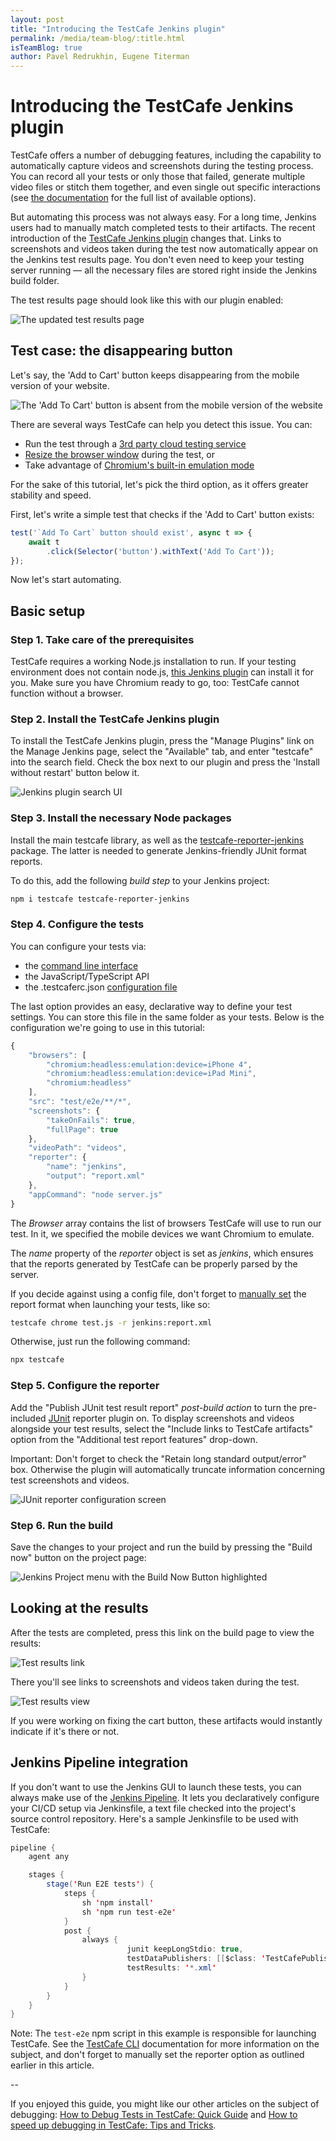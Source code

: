 ```yaml
---
layout: post
title: "Introducing the TestCafe Jenkins plugin"
permalink: /media/team-blog/:title.html
isTeamBlog: true
author: Pavel Redrukhin, Eugene Titerman
---
```

# Introducing the TestCafe Jenkins plugin

TestCafe offers a number of debugging features, including the capability to automatically capture videos and screenshots during the testing process. You can record all your tests or only those that failed, generate multiple video files or stitch them together, and even single out specific interactions (see [the documentation](https://devexpress.github.io/testcafe/documentation/guides/advanced-guides/screenshots-and-videos.html) for the full list of available options).

But automating this process was not always easy. For a long time, Jenkins users had to manually match completed tests to their artifacts. The recent introduction of the [TestCafe Jenkins plugin](https://plugins.jenkins.io/testcafe/) changes that. Links to screenshots and videos taken during the test now automatically appear on the Jenkins test results page. You don't even need to keep your testing server running — all the necessary files are stored right inside the Jenkins build folder.

<!--more-->

The test results page should look like this with our plugin enabled:

![The updated test results page](/testcafe/images/jenkins-plugin/test-results-page.png)

## Test case: the disappearing button

Let's say, the 'Add to Cart' button keeps disappearing from the mobile version of your website.

![The 'Add To Cart' button is absent from the mobile version of the website](/testcafe/images/jenkins-plugin/button-example.png)

There are several ways TestCafe can help you detect this issue. You can:

* Run the test through a [3rd party cloud testing service](https://devexpress.github.io/testcafe/documentation/guides/concepts/browsers.html#browsers-in-cloud-testing-services)
* [Resize the browser window](https://devexpress.github.io/testcafe/documentation/guides/basic-guides/interact-with-the-page.html#resize-window) during the test, or
* Take advantage of [Chromium's built-in emulation mode](https://devexpress.github.io/testcafe/documentation/guides/concepts/browsers.html#use-chromium-device-emulation)

For the sake of this tutorial, let's pick the third option, as it offers greater stability and speed.

First, let's write a simple test that checks if the 'Add to Cart' button exists:

```js
test('`Add To Cart` button should exist', async t => {
    await t
        .click(Selector('button').withText('Add To Cart'));
});
```

Now let's start automating.

## Basic setup

### Step 1. Take care of the prerequisites

TestCafe requires a working Node.js installation to run. If your testing environment does not contain node.js, [this Jenkins plugin](https://plugins.jenkins.io/nodejs/) can install it for you. Make sure you have Chromium ready to go, too: TestCafe cannot function without a browser.

### Step 2. Install the TestCafe Jenkins plugin

To install the TestCafe Jenkins plugin, press the "Manage Plugins" link on the Manage Jenkins page, select the "Available" tab, and enter "testcafe" into the search field. Check the box next to our plugin and press the 'Install without restart' button below it.

![Jenkins plugin search UI](/testcafe/images/jenkins-plugin/plugin-search-ui.png)

### Step 3. Install the necessary Node packages

Install the main testcafe library, as well as the [testcafe-reporter-jenkins](https://www.npmjs.com/package/testcafe-reporter-jenkins) package. The latter is needed to generate Jenkins-friendly JUnit format reports.

To do this, add the following *build step* to your Jenkins project:

```bash
npm i testcafe testcafe-reporter-jenkins
```

### Step 4. Configure the tests

You can configure your tests via:

* the [command line interface](https://devexpress.github.io/testcafe/documentation/reference/command-line-interface.html)
* the JavaScript/TypeScript API
* the .testcaferc.json [configuration file](https://devexpress.github.io/testcafe/documentation/reference/configuration-file.html)

The last option provides an easy, declarative way to define your test settings. You can store this file in the same folder as your tests.  Below is the configuration we're going to use in this tutorial:

```js
{
    "browsers": [
        "chromium:headless:emulation:device=iPhone 4",
        "chromium:headless:emulation:device=iPad Mini",
        "chromium:headless"
    ],
    "src": "test/e2e/**/*",
    "screenshots": {
        "takeOnFails": true,
        "fullPage": true
    },
    "videoPath": "videos",
    "reporter": {
        "name": "jenkins",
        "output": "report.xml"
    },
    "appCommand": "node server.js"
}
```

The *Browser* array contains the list of browsers TestCafe will use to run our test. In it, we specified the mobile devices we want Chromium to emulate.

The *name* property of the *reporter* object is set as *jenkins*, which ensures that the reports generated by TestCafe can be properly parsed by the server.

If you decide against using a config file, don't forget to [manually set](https://devexpress.github.io/testcafe/documentation/reference/command-line-interface.html#-r-nameoutput---reporter-nameoutput) the report format when launching your tests, like so:

```bash
testcafe chrome test.js -r jenkins:report.xml
```

Otherwise, just run the following command:

```bash
npx testcafe
```

### Step 5. Configure the reporter

Add the "Publish JUnit test result report" *post-build action* to turn the pre-included [JUnit](https://plugins.jenkins.io/junit/) reporter plugin on. To display screenshots and videos alongside your test results, select the "Include links to TestCafe artifacts" option from the "Additional test report features" drop-down.

Important: Don't forget to check the "Retain long standard output/error" box. Otherwise the plugin will automatically truncate information concerning test screenshots and videos.

![JUnit reporter configuration screen](/testcafe/images/jenkins-plugin/junit-reporter-configuration.png)

### Step 6. Run the build

Save the changes to your project and run the build by pressing the "Build now" button on the project page:

![Jenkins Project menu with the Build Now Button highlighted](/testcafe/images/jenkins-plugin/build-now-button.png)

## Looking at the results

After the tests are completed, press this link on the build page to view the results:

![Test results link](/testcafe/images/jenkins-plugin/test-results-link.png)

There you'll see links to screenshots and videos taken during the test.

![Test results view](/testcafe/images/jenkins-plugin/test-results-view.png)

If you were working on fixing the cart button, these artifacts would instantly indicate if it's there or not.

## Jenkins Pipeline integration

If you don't want to use the Jenkins GUI to launch these tests, you can always make use of the [Jenkins Pipeline](https://www.jenkins.io/doc/book/pipeline/). It lets you declaratively configure your CI/CD setup via Jenkinsfile, a text file checked into the project's source control repository. Here's a sample Jenkinsfile to be used with TestCafe:

```java
pipeline {
    agent any

    stages {
        stage('Run E2E tests') {
            steps {
                sh 'npm install'
                sh 'npm run test-e2e'
            }
            post {
                always {
                          junit keepLongStdio: true,
                          testDataPublishers: [[$class: 'TestCafePublisher']],
                          testResults: '*.xml'
                }
            }
        }
    }
}
```

Note: The `test-e2e` npm script in this example is responsible for launching TestCafe. See the [TestCafe CLI](https://devexpress.github.io/testcafe/documentation/reference/command-line-interface.html) documentation for more information on the subject, and don't forget to manually set the reporter option as outlined earlier in this article.

--

If you enjoyed this guide, you might like our other articles on the subject of debugging: [How to Debug Tests in TestCafe: Quick Guide](https://devexpress.github.io/testcafe/media/team-blog/how-to-debug-tests-in-testcafe-quick-guide.html) and [How to speed up debugging in TestCafe: Tips and Tricks](https://devexpress.github.io/testcafe/media/team-blog/how-to-speed-up-debugging-in-testcafe-tips-and-tricks.html).

